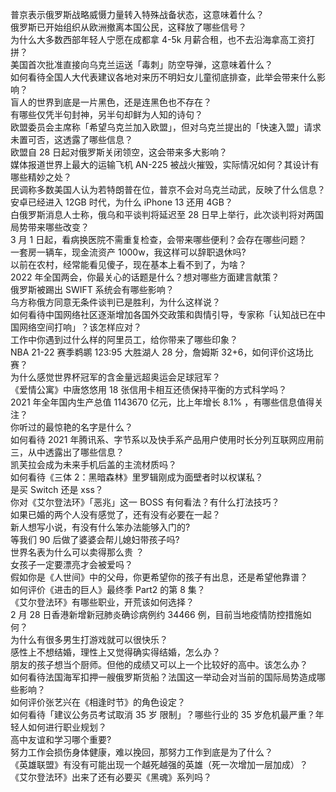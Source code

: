 普京表示俄罗斯战略威慑力量转入特殊战备状态，这意味着什么？  
俄罗斯已开始组织从欧洲撤离本国公民，这释放了哪些信号？  
为什么大多数西部年轻人宁愿在成都拿 4-5k 月薪合租，也不去沿海拿高工资打拼？  
美国首次批准直接向乌克兰运送「毒刺」防空导弹，这意味着什么？  
如何看待全国人大代表建议各地对来历不明妇女儿童彻底排查，此举会带来什么影响？  
盲人的世界到底是一片黑色，还是连黑色也不存在？  
有哪些仅凭半句封神，另半句却鲜为人知的诗句？  
欧盟委员会主席称「希望乌克兰加入欧盟」，但对乌克兰提出的「快速入盟」请求未置可否，这透露了哪些信息？  
欧盟自 28 日起对俄罗斯关闭领空，这会带来多大影响？  
媒体报道世界上最大的运输飞机 AN-225 被战火摧毁，实际情况如何？其设计有哪些精妙之处？  
民调称多数美国人认为若特朗普在位，普京不会对乌克兰动武，反映了什么信息？  
安卓已经进入 12GB 时代，为什么 iPhone 13 还用 4GB？  
白俄罗斯消息人士称，俄乌和平谈判将延迟至 28 日早上举行，此次谈判将对两国局势带来哪些改变？  
3 月 1 日起，看病换医院不需重复检查，会带来哪些便利？会存在哪些问题？  
一套房一辆车，现金流资产 1000w，我这样可以辞职退休吗?  
以前在农村，经常能看见傻子，现在基本上看不到了，为啥？  
2022 年全国两会，你最关心的话题是什么？想对哪些方面建言献策？  
俄罗斯被踢出 SWIFT 系统会有哪些影响？  
乌方称俄方同意无条件谈判已是胜利，为什么这样说？  
如何看待中国网络社区逐渐增加各国外交政策和舆情引导，专家称「认知战已在中国网络空间打响」？该怎样应对？  
工作中你遇到过什么样的阿里员工，给你带来了哪些印象？  
NBA 21-22 赛季鹈鹕 123:95 大胜湖人 28 分，詹姆斯 32+6，如何评价这场比赛？  
为什么感觉世界杯冠军的含金量远超奥运会足球冠军？  
《爱情公寓》中唐悠悠用 18 张信用卡相互还债保持平衡的方式科学吗？  
2021 年全年国内生产总值 1143670 亿元，比上年增长 8.1% ，有哪些信息值得关注？  
你听过的最惊艳的名字是什么？  
如何看待 2021 年腾讯系、字节系以及快手系产品用户使用时长分列互联网应用前三，从中透露出了哪些信息？  
凯芙拉会成为未来手机后盖的主流材质吗？  
如何看待《三体 2：黑暗森林》里罗辑刚成为面壁者时以权谋私？  
是买 Switch 还是 xss？  
你对《艾尔登法环》「恶兆」这一 BOSS 有何看法？有什么打法技巧？  
如果已婚的两个人没有感觉了，还有没有必要在一起？  
新人想写小说，有没有什么笨办法能够入门的?  
等我们 90 后做了婆婆会帮儿媳妇带孩子吗?  
世界名表为什么可以卖得那么贵 ？  
女孩子一定要漂亮才会被爱吗？  
假如你是《人世间》中的父母，你更希望你的孩子有出息，还是希望他靠谱？  
如何评价《进击的巨人》最终季 Part2 的第 8 集？  
《艾尔登法环》有哪些职业，开荒该如何选择？  
2 月 28 日香港新增新冠肺炎确诊病例约 34466 例，目前当地疫情防控措施如何？  
为什么有很多男生打游戏就可以很快乐？  
感性上不想结婚，理性上又觉得确实得结婚，怎么办？  
朋友的孩子想当个厨师。但他的成绩又可以上一个比较好的高中。该怎么办？  
如何看待法国海军扣押一艘俄罗斯货船？法国这一举动会对当前的国际局势造成哪些影响？  
如何评价张艺兴在《相逢时节》的角色设定？  
如何看待「建议公务员考试取消 35 岁 限制」？哪些行业的 35 岁危机最严重？年轻人如何进行职业规划？  
高中友谊和学习哪个重要?  
努力工作会损伤身体健康，难以挽回，那努力工作到底是为了什么？  
《英雄联盟》有没有可能出现一个越死越强的英雄（死一次增加一层加成）？  
《艾尔登法环》出来了还有必要买《黑魂》系列吗？  
